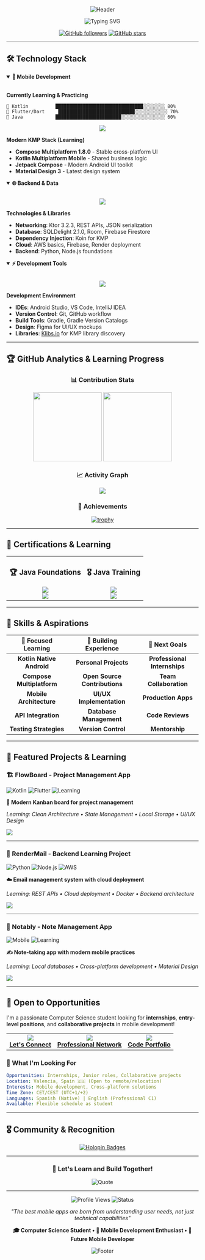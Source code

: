 <div align="center">

![Header](https://capsule-render.vercel.app/api?type=waving&color=0:667eea,100:764ba2&height=200&section=header&text=Hi,%20I'm%20Pau&fontSize=40&fontColor=fff&animation=fadeIn&fontAlignY=38&desc=Kotlin%20%7C%20Flutter%20%7C%20Mobile%20Developer&descAlignY=51&descAlign=62)

</div>

<div align="center">
  <img src="https://readme-typing-svg.herokuapp.com?font=Fira+Code&weight=600&size=28&duration=4000&pause=1000&color=667EEA&center=true&vCenter=true&width=600&lines=Cross-Platform+Mobile+Developer;Kotlin+%26+Android+Enthusiast;Learning+%26+Building+Daily;Open+to+Opportunities" alt="Typing SVG" />
</div>

<div align="center">

[![GitHub followers](https://img.shields.io/github/followers/paulopnun?logo=GitHub&style=for-the-badge)](https://github.com/paulopnun)
[![GitHub stars](https://img.shields.io/github/stars/paulopnun?logo=GitHub&style=for-the-badge)](https://github.com/paulopnun)

</div>

---

## 🛠️ Technology Stack

<details open>
<summary><b>📱 Mobile Development</b></summary>
<br>

**Currently Learning & Practicing**
```
🥇 Kotlin          ████████████████████████████████░░░░░░░░ 80%
🥈 Flutter/Dart     ████████████████████████████░░░░░░░░░░░░ 70%  
🥉 Java            ████████████████████████░░░░░░░░░░░░░░░░ 60%
```

<p align="center">
  <img src="https://skillicons.dev/icons?i=kotlin,flutter,dart,java,androidstudio&theme=dark" />
</p>

**Modern KMP Stack (Learning)**
- **Compose Multiplatform 1.8.0** - Stable cross-platform UI
- **Kotlin Multiplatform Mobile** - Shared business logic
- **Jetpack Compose** - Modern Android UI toolkit
- **Material Design 3** - Latest design system

</details>

<details open>
<summary><b>🌐 Backend & Data</b></summary>
<br>

<p align="center">
  <img src="https://skillicons.dev/icons?i=python,nodejs,docker,aws,postgresql,mysql,firebase&theme=dark" />
</p>

**Technologies & Libraries**
- **Networking**: Ktor 3.2.3, REST APIs, JSON serialization
- **Database**: SQLDelight 2.1.0, Room, Firebase Firestore
- **Dependency Injection**: Koin for KMP
- **Cloud**: AWS basics, Firebase, Render deployment
- **Backend**: Python, Node.js foundations

</details>

<details open>
<summary><b>⚡ Development Tools</b></summary>
<br>

<p align="center">
  <img src="https://skillicons.dev/icons?i=vscode,androidstudio,git,github,figma,gradle&theme=dark" />
</p>

**Development Environment**
- **IDEs**: Android Studio, VS Code, IntelliJ IDEA
- **Version Control**: Git, GitHub workflow
- **Build Tools**: Gradle, Gradle Version Catalogs
- **Design**: Figma for UI/UX mockups
- **Libraries**: [Klibs.io](https://klibs.io) for KMP library discovery

</details>

---

## 🏆 GitHub Analytics & Learning Progress

<div align="center">

### 📊 Contribution Stats
<img height="180em" src="https://github-readme-stats.vercel.app/api?username=paulopnun&show_icons=true&theme=tokyonight&include_all_commits=true&count_private=true&hide_border=true&title_color=667EEA&icon_color=667EEA"/>
<img height="180em" src="https://github-readme-stats.vercel.app/api/top-langs/?username=paulopnun&layout=compact&langs_count=10&theme=tokyonight&hide_border=true&title_color=667EEA"/>

### 📈 Activity Graph
<img src="https://github-readme-activity-graph.vercel.app/graph?username=paulopnun&theme=tokyo-night&hide_border=true&color=667EEA&line=667EEA&point=FFFFFF" />

### 🏅 Achievements
[![trophy](https://github-profile-trophy.vercel.app/?username=paulopnun&theme=darkhub&no-frame=true&no-bg=true&margin-w=4&column=7&title=Stars,Followers,Commits,Repositories,PullRequest,Issues,Commit)](https://github.com/ryo-ma/github-profile-trophy)

</div>

---

## 📜 Certifications & Learning

<div align="center">

<table>
  <tr>
    <td align="center">
      <h3>🏆 Java Foundations</h3>
      <img src="https://img.shields.io/badge/Oracle-F80000?style=for-the-badge&logo=oracle&logoColor=white" /><br>
      <a href="https://learn.oracle.com/education/html/ols4/php/decodeImg.php?file=152239">
        <img src="https://img.shields.io/badge/View%20Certificate-0066CC?style=for-the-badge&logo=google-chrome&logoColor=white" />
      </a>
    </td>
    <td align="center">
      <h3>🎖️ Java Training</h3>
      <img src="https://img.shields.io/badge/Oracle-F80000?style=for-the-badge&logo=oracle&logoColor=white" /><br>
      <a href="https://learn.oracle.com/education/html/ols4/php/decodeImg.php?file=79726">
        <img src="https://img.shields.io/badge/View%20Certificate-0066CC?style=for-the-badge&logo=google-chrome&logoColor=white" />
      </a>
    </td>
  </tr>
</table>

</div>

---

## 💼 Skills & Aspirations

<div align="center">

| 🎯 **Focused Learning** | 📱 **Building Experience** | 🚀 **Next Goals** |
|:-:|:-:|:-:|
| **Kotlin Native Android** | **Personal Projects** | **Professional Internships** |
| **Compose Multiplatform** | **Open Source Contributions** | **Team Collaboration** |
| **Mobile Architecture** | **UI/UX Implementation** | **Production Apps** |
| **API Integration** | **Database Management** | **Code Reviews** |
| **Testing Strategies** | **Version Control** | **Mentorship** |

</div>

  
---

## 🌟 Featured Projects & Learning



### 🏗️ FlowBoard - Project Management App
![Kotlin](https://img.shields.io/badge/Kotlin-0095D5?style=flat-square&logo=kotlin&logoColor=white)
![Flutter](https://img.shields.io/badge/Flutter-02569B?style=flat-square&logo=flutter&logoColor=white)
![Learning](https://img.shields.io/badge/Learning%20Project-4CAF50?style=flat-square)

**🎯 Modern Kanban board for project management**

*Learning: Clean Architecture • State Management • Local Storage • UI/UX Design*

<a href="https://github.com/PauLopNun/FlowBoard">
  <img src="https://img.shields.io/badge/🔗%20View%20Code-667eea?style=for-the-badge&logo=github&logoColor=white" />
</a>

---

### 📧 RenderMail - Backend Learning Project
![Python](https://img.shields.io/badge/Python-3776AB?style=flat-square&logo=python&logoColor=white)
![Node.js](https://img.shields.io/badge/Node.js-339933?style=flat-square&logo=nodedotjs&logoColor=white)
![AWS](https://img.shields.io/badge/AWS-232F3E?style=flat-square&logo=amazon-aws&logoColor=white)

**☁️ Email management system with cloud deployment**

*Learning: REST APIs • Cloud deployment • Docker • Backend architecture*

<a href="https://github.com/paulopnun/RenderMail">
  <img src="https://img.shields.io/badge/🔗%20View%20Backend-667eea?style=for-the-badge&logo=github&logoColor=white" />
</a>

---

### 📝 Notably - Note Management App
![Mobile](https://img.shields.io/badge/Mobile%20Development-4CAF50?style=flat-square)
![Learning](https://img.shields.io/badge/Student%20Project-FF9800?style=flat-square)

**✍️ Note-taking app with modern mobile practices**

*Learning: Local databases • Cross-platform development • Material Design*

<a href="https://github.com/PauLopNun/Notably">
  <img src="https://img.shields.io/badge/📖%20View%20Project-667eea?style=for-the-badge&logo=github&logoColor=white" />
</a>

</div>

---

## 🤝 Open to Opportunities

I'm a passionate Computer Science student looking for **internships**, **entry-level positions**, and **collaborative projects** in mobile development!

<table>
  <tr>
    <td align="center">
      <a href="mailto:paulopeznunez@gmail.com">
        <img src="https://img.shields.io/badge/Email-D14836?style=for-the-badge&logo=gmail&logoColor=white" />
        <br><strong>Let's Connect</strong>
      </a>
    </td>
    <td align="center">
      <a href="https://www.linkedin.com/in/paulopnun">
        <img src="https://img.shields.io/badge/LinkedIn-0077B5?style=for-the-badge&logo=linkedin&logoColor=white" />
        <br><strong>Professional Network</strong>
      </a>
    </td>
    <td align="center">
      <a href="https://github.com/paulopnun">
        <img src="https://img.shields.io/badge/GitHub-100000?style=for-the-badge&logo=github&logoColor=white" />
        <br><strong>Code Portfolio</strong>
      </a>
    </td>
  </tr>
</table>

### 🎯 What I'm Looking For
```yaml
Opportunities: Internships, Junior roles, Collaborative projects
Location: Valencia, Spain 🇪🇸 (Open to remote/relocation)
Interests: Mobile development, Cross-platform solutions
Time Zone: CET/CEST (UTC+1/+2)
Languages: Spanish (Native) | English (Professional C1)
Available: Flexible schedule as student
```
</div>

---

## 🎖️ Community & Recognition

<div align="center">

[![Holopin Badges](https://holopin.me/paulopnun)](https://holopin.io/@paulopnun)

</div>

---

<div align="center">

### 💬 Let's Learn and Build Together!

![Quote](https://quotes-github-readme.vercel.app/api?type=horizontal&theme=tokyonight)

---

![Profile Views](https://komarev.com/ghpvc/?username=paulopnun&color=667eea&style=for-the-badge&label=Profile+Views)
![Status](https://img.shields.io/badge/Status-Learning%20%26%20Growing-667eea?style=for-the-badge)

*"The best mobile apps are born from understanding user needs, not just technical capabilities"*

**🎓 Computer Science Student • 📱 Mobile Development Enthusiast • 🚀 Future Mobile Developer**

![Footer](https://capsule-render.vercel.app/api?type=waving&color=0:667eea,100:764ba2&height=100&section=footer)

</div>
